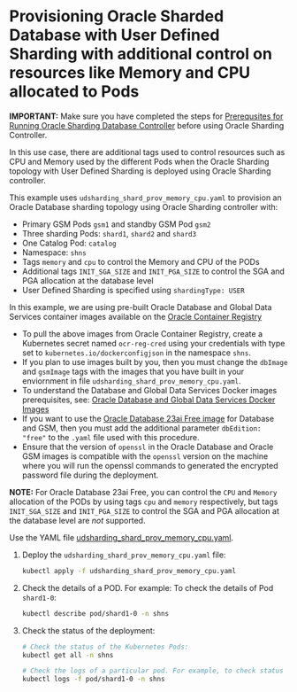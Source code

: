 # Provisioning Oracle Sharded Database with User Defined Sharding with additional control on resources like Memory and CPU allocated to Pods

**IMPORTANT:** Make sure you have completed the steps for [Prerequsites for Running Oracle Sharding Database Controller](../../README.md#prerequsites-for-running-oracle-sharding-database-controller) before using Oracle Sharding Controller.

In this use case, there are additional tags used to control resources such as CPU and Memory used by the different Pods when the Oracle Sharding topology with User Defined Sharding is deployed using Oracle Sharding controller.

This example uses `udsharding_shard_prov_memory_cpu.yaml` to provision an Oracle Database sharding topology using Oracle Sharding controller with:

* Primary GSM Pods `gsm1` and standby GSM Pod `gsm2`
* Three sharding Pods: `shard1`, `shard2` and `shard3`
* One Catalog Pod: `catalog`
* Namespace: `shns`
* Tags `memory` and `cpu`  to control the Memory and CPU of the PODs
* Additional tags `INIT_SGA_SIZE` and `INIT_PGA_SIZE` to control the SGA and PGA allocation at the database level
* User Defined Sharding is specified using `shardingType: USER`

In this example, we are using pre-built Oracle Database and Global Data Services container images available on the [Oracle Container Registry](https://container-registry.oracle.com/)
  * To pull the above images from Oracle Container Registry, create a Kubernetes secret named `ocr-reg-cred` using your credentials with type set to `kubernetes.io/dockerconfigjson` in the namespace `shns`.
  * If you plan to use images built by you, then you must change the `dbImage` and `gsmImage` tags with the images that you have built in your enviornment in file `udsharding_shard_prov_memory_cpu.yaml`.
  * To understand the Database and Global Data Services Docker images prerequisites, see: [Oracle Database and Global Data Services Docker Images](../../README.md#3-oracle-database-and-global-data-services-docker-images)
  * If you want to use the [Oracle Database 23ai Free image](https://www.oracle.com/database/free/get-started/) for Database and GSM, then you must add the additional parameter `dbEdition: "free"` to the `.yaml` file used with this procedure. 
  * Ensure that the version of `openssl` in the Oracle Database and Oracle GSM images is compatible with the `openssl` version on the machine where you will run the openssl commands to generated the encrypted password file during the deployment.

**NOTE:** For Oracle Database 23ai Free, you can control the `CPU` and `Memory` allocation of the PODs by using tags `cpu` and `memory` respectively, but tags `INIT_SGA_SIZE` and `INIT_PGA_SIZE` to control the SGA and PGA allocation at the database level are _not_ supported.

Use the YAML file [udsharding_shard_prov_memory_cpu.yaml](./udsharding_shard_prov_memory_cpu.yaml).

1. Deploy the `udsharding_shard_prov_memory_cpu.yaml` file:

    ```sh
    kubectl apply -f udsharding_shard_prov_memory_cpu.yaml
    ```

1. Check the details of a POD. For example: To check the details of Pod `shard1-0`:

    ```sh
    kubectl describe pod/shard1-0 -n shns
    ```
3. Check the status of the deployment:
    ```sh
    # Check the status of the Kubernetes Pods:
    kubectl get all -n shns

    # Check the logs of a particular pod. For example, to check status of pod "shard1-0":
    kubectl logs -f pod/shard1-0 -n shns
    ```
